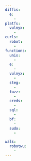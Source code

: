 ```yaml
---
diffis:
  e:
    -
platfs:
  vulnyx:
    -
curls:
  robot:
    -
functions:
  unix:
    -
  e:
    -
  vulnyx:
    -
  steg:
    -
  fuzz:
    -
  creds:
    -
  sql:
    -
  bf:
    -
  sudo:
    -

wals:
  robotwu:
    -
---
```

